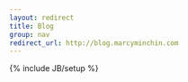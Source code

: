 ```yaml
---
layout: redirect
title: Blog
group: nav
redirect_url: http://blog.marcyminchin.com
---
```

{% include JB/setup %}
